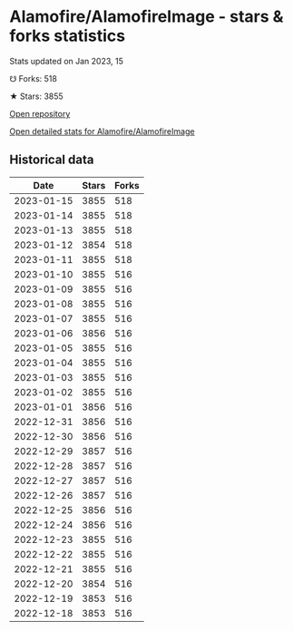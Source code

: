 # Alamofire/AlamofireImage - stars & forks statistics

Stats updated on Jan 2023, 15

☋ Forks: 518

★ Stars: 3855

[Open repository](https://github.com/Alamofire/AlamofireImage)

[Open detailed stats for Alamofire/AlamofireImage](https://reviewgithub.com/rep/Alamofire/AlamofireImage)

## Historical data
| Date | Stars | Forks |
|------|-------|-------|
| 2023-01-15 | 3855 | 518 | 
| 2023-01-14 | 3855 | 518 | 
| 2023-01-13 | 3855 | 518 | 
| 2023-01-12 | 3854 | 518 | 
| 2023-01-11 | 3855 | 518 | 
| 2023-01-10 | 3855 | 516 | 
| 2023-01-09 | 3855 | 516 | 
| 2023-01-08 | 3855 | 516 | 
| 2023-01-07 | 3855 | 516 | 
| 2023-01-06 | 3856 | 516 | 
| 2023-01-05 | 3855 | 516 | 
| 2023-01-04 | 3855 | 516 | 
| 2023-01-03 | 3855 | 516 | 
| 2023-01-02 | 3855 | 516 | 
| 2023-01-01 | 3856 | 516 | 
| 2022-12-31 | 3856 | 516 | 
| 2022-12-30 | 3856 | 516 | 
| 2022-12-29 | 3857 | 516 | 
| 2022-12-28 | 3857 | 516 | 
| 2022-12-27 | 3857 | 516 | 
| 2022-12-26 | 3857 | 516 | 
| 2022-12-25 | 3856 | 516 | 
| 2022-12-24 | 3856 | 516 | 
| 2022-12-23 | 3855 | 516 | 
| 2022-12-22 | 3855 | 516 | 
| 2022-12-21 | 3855 | 516 | 
| 2022-12-20 | 3854 | 516 | 
| 2022-12-19 | 3853 | 516 | 
| 2022-12-18 | 3853 | 516 | 

